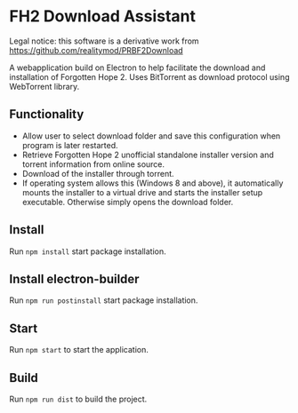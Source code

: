# FH2 Download Assistant

Legal notice: this software is a derivative work from https://github.com/realitymod/PRBF2Download

A webapplication build on Electron to help facilitate the download and installation of Forgotten Hope 2. 
Uses BitTorrent as download protocol using WebTorrent library.

## Functionality
* Allow user to select download folder and save this configuration when program is later restarted.
* Retrieve Forgotten Hope 2 unofficial standalone installer version and torrent information from online source.
* Download of the installer through torrent. 
* If operating system allows this (Windows 8 and above), it automatically mounts the installer to a virtual drive and starts the installer setup executable. Otherwise simply opens the download folder. 

## Install
Run `npm install` start package installation.

## Install electron-builder
Run `npm run postinstall` start package installation.

## Start

Run `npm start` to start the application. 

## Build

Run `npm run dist` to build the project.
